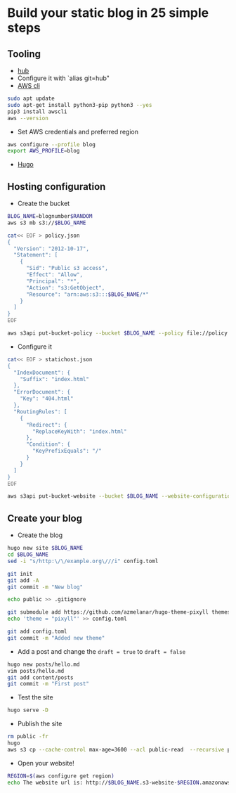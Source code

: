 # Build your static blog in 25 simple steps

## Tooling

* [hub](https://github.com/github/hub/releases)
* Configure it with `alias git=hub"
* [AWS cli](https://aws.amazon.com/es/cli/)

```bash
sudo apt update
sudo apt-get install python3-pip python3 --yes
pip3 install awscli
aws --version
```

* Set AWS credentials and preferred region

```bash
aws configure --profile blog
export AWS_PROFILE=blog
```

* [Hugo](https://github.com/gohugoio/hugo/releases)

## Hosting configuration

* Create the bucket

```bash
BLOG_NAME=blognumber$RANDOM
aws s3 mb s3://$BLOG_NAME

cat<< EOF > policy.json 
{
  "Version": "2012-10-17",
  "Statement": [
    {
      "Sid": "Public s3 access",
      "Effect": "Allow",
      "Principal": "*",
      "Action": "s3:GetObject",
      "Resource": "arn:aws:s3:::$BLOG_NAME/*"
    }
  ]
}
EOF

aws s3api put-bucket-policy --bucket $BLOG_NAME --policy file://policy.json
```

* Configure it

```bash
cat<< EOF > statichost.json
{
  "IndexDocument": {
    "Suffix": "index.html"
  },
  "ErrorDocument": {
    "Key": "404.html"
  },
  "RoutingRules": [
    {
      "Redirect": {
        "ReplaceKeyWith": "index.html"
      },
      "Condition": {
        "KeyPrefixEquals": "/"
      }
    }
  ]
}
EOF

aws s3api put-bucket-website --bucket $BLOG_NAME --website-configuration file://statichost.json
```

## Create your blog

* Create the blog

```bash
hugo new site $BLOG_NAME
cd $BLOG_NAME
sed -i "s/http:\/\/example.org\///i" config.toml

git init
git add -A
git commit -m "New blog"

echo public >> .gitignore

git submodule add https://github.com/azmelanar/hugo-theme-pixyll themes/pixyll
echo 'theme = "pixyll"' >> config.toml

git add config.toml
git commit -m "Added new theme"
```

* Add a post and change the `draft = true` to `draft = false`

```bash
hugo new posts/hello.md
vim posts/hello.md
git add content/posts
git commit -m "First post"
```

* Test the site

```bash
hugo serve -D
```

* Publish the site

```bash
rm public -fr
hugo
aws s3 cp --cache-control max-age=3600 --acl public-read  --recursive public/ s3://$BLOG_NAME
```

* Open your website!

```bash
REGION=$(aws configure get region)
echo The website url is: http://$BLOG_NAME.s3-website-$REGION.amazonaws.com
```
